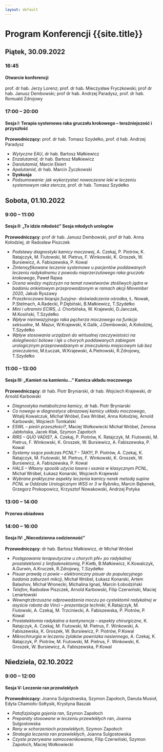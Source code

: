 ```yaml
---
layout: default
---
```

Program Konferencji {{site.title}}
===

Piątek, 30.09.2022
---

### 16:45
#### Otwarcie konferencji
prof. dr hab. Jerzy Lorenz; prof. dr hab. Mieczysław Fryczkowski; prof dr hab. Janusz Dembowski; prof dr hab. Andrzej Paradysz, prof. dr hab. Romuald Zdrojowy

### 17:00 – 20:00
#### Sesja I: Terapia systemowa raka gruczołu krokowego – teraźniejszość i przyszłość
**Przewodniczący:** prof. dr hab. Tomasz Szydełko, prof. d hab. Andrzej Paradysz

* *Wytyczne EAU*, dr hab. Bartosz Małkiewicz
* *Enzalutamid*, dr hab. Bartosz Małkiewicz
* *Darolutamid*, Marcin Ekiert
* *Apalutamid*, dr hab. Marcin Życzkowski
* **Dyskusja**
* *Podsumowanie: jak wykorzystać nowoczesne leki w leczeniu systemowym raka stercza*, prof. dr hab. Tomasz Szydełko


Sobota, 01.10.2022
---

### 9:00 – 11:00
#### Sesja II: „To idzie młodość” Sesja młodych urologów
**Przewodniczący**: prof dr hab. Janusz Dembowski, prof dr hab. Anna Kołodziej, dr Radosław Piszczek

* *Podstawy diagnostyki kamicy moczowej*, A. Czekaj, P. Piotrów, K. Ratajczyk, M. Fiutowski, M. Pietrus, F. Winkowski, K. Groszek, W. Bursiewicz, A. Fabiszewska, P. Kowal
* *Zintensyfikowane leczenie systemowe u pacjentów poddawanych leczeniu radykalnemu z powodu nieprzerzutowego raka gruczołu krokowego*, Paweł Rajwa
* *Ocena wiedzy mężczyzn na temat nowotworów złośliwych jądra w badaniu ankietowym przeprowadzonym w ramach akcji Movember 2020*, Jakub Ryszawy
* *Przezkroczowa biopsja fuzyjna- doświadczenia ośrodka*, Ł. Nowak, P.Stelmach, A.Radecki, P.Dębiński, B.Małkiewicz, T.Szydełko
* *Mini i ultramini ECIRS*, J. Chorbińska, W. Krajewski, D.Janczak, M.Kosiński, T.Szydełko
* *Wpływ nieinwazyjnego raka pęcherza moczowego na funkcje seksualne*, M. Mazur, W.Krajewski, K.Galik, J.Dembowski, A.Kołodziej, T.Szydełko
* *Wpływ stosowania urządzeń do wirtualnej rzeczywistości na dolegliwości bólowe i lęk u chorych poddawanych zabiegom urologicznym przeprowadzanym w znieczuleniu miejscowym lub bez znieczulenia*, M.Łuczak, W.Krajewski, A.Pietrowski, R.Zdrojowy, T.Szydełko

### 11:00 – 13:00
#### Sesja III: „Kamień na kamieniu…” Kamica układu moczowego
**Przewodniczący**: dr hab. Piotr Bryniarski, dr hab. Wojciech Krajewski, dr Arnold Karbowski

* *Diagnostyka metaboliczna kamicy*, dr hab. Piotr Bryniarski
* *Co nowego w diagnostyce obrazowej kamicy układu moczowego*, Witalij Kowalczuk, Michał Wróbel, Ewa Wróbel, Anna Kołodziej, Arnold Karbowski, Wojciech Tomkalski
* *ESWL – pieśń przeszłości?*, Maciej Wołkowiecki Michał Wróbel, Zenona Jabłońska, Jacek Kłak, Szymon Zapołoch
* *RIRS – QUO VADIS?*, A. Czekaj, P. Piotrów, K. Ratajczyk, M. Fiutowski, M. Pietrus, F. Winkowski, K. Groszek, W. Bursiewicz, A. Fabiszewska, P. Kowal
* *Systemy ssące podczas PCNL? - TAK!!!*, P. Piotrów, A. Czekaj, K. Ratajczyk, M. Fiutowski, M. Pietrus, F. Winkowski, K. Groszek, W. Bursiewicz, A. Fabiszewska, P. Kowal
* *HALS – Własny sposób użycia lasera i ssania w klasycznym PCNL*, Michał Wróbel, Łukasz Konarski, Wojciech Krajewski
* *Wybrane praktyczne aspekty leczenia kamicy nerek metodą supine PCNL w Oddziale Urologicznym WSS nr 3 w Rybniku*, Marcin Bębenek, Grzegorz Prokopowicz, Krzysztof Nowakowski, Andrzej Potyka

### 13:00 – 14:00
#### Przerwa obiadowa

### 14:00 – 16:00
#### Sesja IV: „Niecodzienna codzienność”
**Przewodniczący**: dr hab. Bartosz Małkiewicz, dr Michał Wróbel

* *Postępowanie terapeutyczne u chorych pN+ po radykalnej prostatektomii z limfadenektomią*, P.Kiełb, B.Małkiewicz, K.Kowalczyk, A.Gurwin, A.Kruczek, R.Zdrojowy, T.Szydełko
* *Pisuar prawdę ci powie – elektroniczny pisuar do populacyjnego badania zaburzeń mikcji*, Michał Wróbel, Łukasz Konarski, Artem Balashov, Michał Wronecki, Michalina Ignaś, Marcin Łobodziński
* *Telefon*, Radosław Piszczek, Arnold Karbowski, Filip Czerwiński, Maciej Lenartowski
* *Wewnątrzbrzuszne odprowadzenia moczu po cystektomii radykalnej w asyście robota da Vinci – prezentacja techniki*, K.Ratajczyk, M. Fiutowski, A. Czekaj, M. Trzciniecki, A. Fabiszewska, P. Piotrów, P. Kowal
* *Prostatektomia radykalna a kontynencja – aspekty chirurgiczne*, K. Ratajczyk, A. Czekaj, M. Fiutowski, M. Pietrus, F. Winkowski, A. Fabiszewska, K. Groszek, W. Bursiewicz, P. Piotrów,  P.Kowal
* *Mikrochirurgia w leczeniu żylaków powrózka nasiennego*, A. Czekaj, K. Ratajczyk, P. Piotrów, M. Fiutowski, M. Pietrus, F. Winkowski, K. Groszek, W. Bursiewicz, A. Fabiszewska, P.Kowal


Niedziela, 02.10.2022
---
### 9:00 – 12:00
#### Sesja V: Leczenie ran przewlekłych
**Przewodniczący**: Joanna Sulgostowska, Szymon Zapołoch, Danuta Musioł, Edyta Chamioło-Sołtysik, Krystyna Baszak

* *Patofizjologia gojenia ran*, Szymon Zapołoch
* *Preparaty stosowane w leczeniu przewlekłych ran*, Joanna Sulgostowska
* *Rany w schorzeniach przewlekłych*, Szymon Zapołoch
* *Strategia leczenia ran przewlekłych*, Joanna Sulgostowska
* *Czyste przerywane samocewnikowanie*, Filip Czerwiński, Szymon Zapołoch, Maciej Wołkowiecki

